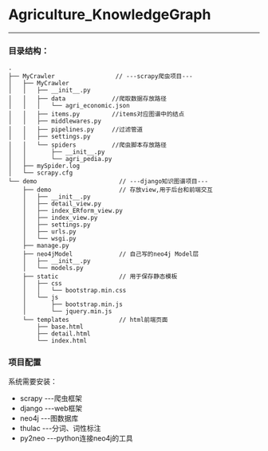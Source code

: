 # Agriculture_KnowledgeGraph

------------

### 目录结构：

```
.
├── MyCrawler                 // ---scrapy爬虫项目---
│   ├── MyCrawler
│   │   ├── __init__.py
│   │   ├── data             //爬取数据存放路径
│   │   │   └── agri_economic.json
│   │   ├── items.py         //items对应图谱中的结点
│   │   ├── middlewares.py
│   │   ├── pipelines.py     //过滤管道
│   │   ├── settings.py
│   │   └── spiders          //爬虫脚本存放路径
│   │       ├── __init__.py
│   │       └── agri_pedia.py
│   ├── mySpider.log
│   └── scrapy.cfg
└── demo                       // ---django知识图谱项目---
	├── demo				   // 存放view,用于后台和前端交互
	│   ├── __init__.py
	│   ├── detail_view.py
	│   ├── index_ERform_view.py
	│   ├── index_view.py
	│   ├── settings.py
	│   ├── urls.py
	│   └── wsgi.py
	├── manage.py
	├── neo4jModel             // 自己写的neo4j Model层
	│   ├── __init__.py
	│   └── models.py
	├── static                 // 用于保存静态模板
	│   ├── css
	│   │   └── bootstrap.min.css
	│   └── js
	│       ├── bootstrap.min.js
	│       └── jquery.min.js
	└── templates              // html前端页面
		├── base.html
		├── detail.html
		└── index.html
```

### 项目配置

系统需要安装：

- scrapy     ---爬虫框架
- django     ---web框架
- neo4j       ---图数据库
- thulac      ---分词、词性标注
- py2neo    ---python连接neo4j的工具
